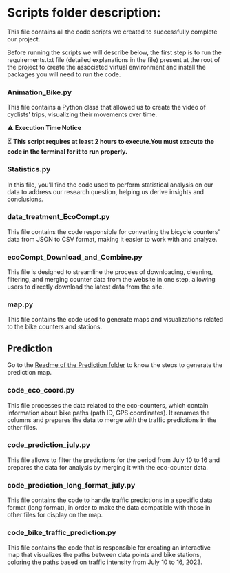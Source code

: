 #  Scripts folder description:

This file contains all the code scripts we created to successfully complete our project.

Before running the scripts we will describe below, the first step is to run the requirements.txt file (detailed explanations in the file) present at the root of the project to create the associated virtual environment and install the packages you will need to run the code.

### Animation_Bike.py 
   This file contains a Python class that allowed us to create the video of cyclists' trips, visualizing their movements over time.

 ⚠️ **Execution Time Notice**

⏳ **This script requires at least 2 hours to execute.You must execute the code in the terminal for it to run properly.**

### Statistics.py
   In this file, you’ll find the code used to perform statistical analysis on our data to address our research question, helping us derive insights and conclusions.

### data_treatment_EcoCompt.py
   This file contains the code responsible for converting the bicycle counters' data from JSON to CSV format, making it easier to work with and analyze.

### ecoCompt_Download_and_Combine.py  
   This file is designed to streamline the process of downloading, cleaning, filtering, and merging counter data from the website in one step, allowing users to directly download the latest data from the site.

### map.py  
   This file contains the code used to generate maps and visualizations related to the bike counters and stations.   

## Prediction

Go to the [Readme of the Prediction folder](Prediction/Readme.md) to know the steps to generate the prediction map.

### code_eco_coord.py
   This file processes the data related to the eco-counters, which contain information about bike paths (path ID, GPS coordinates). It renames the columns and prepares the data to merge with the traffic predictions in the other files.

### code_prediction_july.py
   This file allows to filter the predictions for the period from July 10 to 16 and prepares the data for analysis by merging it with the eco-counter data.

### code_prediction_long_format_july.py
   This file contains the code to handle traffic predictions in a specific data format (long format), in order to make the data compatible with those in other files for display on the map.

### code_bike_traffic_prediction.py
   This file contains the code that is responsible for creating an interactive map that visualizes the paths between data points and bike stations, coloring the paths based on traffic intensity from July 10 to 16, 2023.
